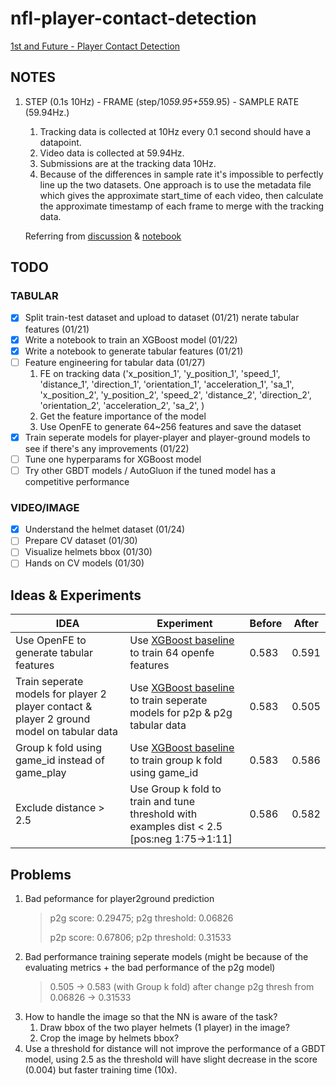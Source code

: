 # nfl-player-contact-detection
[1st and Future - Player Contact Detection](https://www.kaggle.com/competitions/nfl-player-contact-detection)

## NOTES
1. STEP (0.1s 10Hz) - FRAME (step/10*59.95+5*59.95) - SAMPLE RATE (59.94Hz.)
    1. Tracking data is collected at 10Hz every 0.1 second should have a datapoint.
    2. Video data is collected at 59.94Hz.
    3. Submissions are at the tracking data 10Hz.
    4. Because of the differences in sample rate it's impossible to perfectly line up the two datasets. One approach is to use the metadata file which gives the approximate start_time of each video, then calculate the approximate timestamp of each frame to merge with the tracking data.
   
    Referring from [discussion](https://www.kaggle.com/competitions/nfl-player-contact-detection/discussion/371638) & [notebook](https://www.kaggle.com/code/robikscube/nfl-player-contact-detection-getting-started#NFL---Player-Contact-Detection-Challenge)

## TODO
### TABULAR
- [x] Split train-test dataset and upload to dataset (01/21)
nerate tabular features (01/21)
- [x] Write a notebook to train an XGBoost model (01/22)
- [x] Write a notebook to generate tabular features (01/21)
- [ ] Feature engineering for tabular data (01/27)
    1. FE on tracking data ('x_position_1',
       'y_position_1', 'speed_1', 'distance_1', 'direction_1', 'orientation_1',
       'acceleration_1', 'sa_1', 'x_position_2', 'y_position_2', 'speed_2',
       'distance_2', 'direction_2', 'orientation_2', 'acceleration_2', 'sa_2',
       )
    2. Get the feature importance of the model
    3. Use OpenFE to generate 64~256 features and save the dataset
- [x] Train seperate models for player-player and player-ground models to see if there's any improvements (01/22)
- [ ] Tune one hyperparams for XGBoost model
- [ ] Try other GBDT models / AutoGluon if the tuned model has a competitive performance

### VIDEO/IMAGE
- [x] Understand the helmet dataset (01/24)
- [ ] Prepare CV dataset (01/30)
- [ ] Visualize helmets bbox (01/30)
- [ ] Hands on CV models (01/30)
   
## Ideas & Experiments
|IDEA|Experiment|Before|After|
|----|----------|------|-----|
|Use OpenFE to generate tabular features|Use [XGBoost baseline](https://www.kaggle.com/code/columbia2131/nfl-player-contact-detection-simple-xgb-baseline) to train 64 openfe features|0.583|0.591|
|Train seperate models for player 2 player contact & player 2 ground model on tabular data|Use [XGBoost baseline](https://www.kaggle.com/code/columbia2131/nfl-player-contact-detection-simple-xgb-baseline) to train seperate models for p2p & p2g tabular data |0.583|0.505|
|Group k fold using game_id instead of game_play|Use [XGBoost baseline](https://www.kaggle.com/code/columbia2131/nfl-player-contact-detection-simple-xgb-baseline) to train group k fold using game_id|0.583|0.586|
|Exclude distance > 2.5|Use Group k fold to train and tune threshold with examples dist < 2.5 [pos:neg 1:75->1:11]|0.586|0.582|

## Problems
1. Bad peformance for player2ground prediction 
    > p2g score: 0.29475; p2g threshold: 0.06826
    >
    > p2p score: 0.67806; p2p threshold: 0.31533
2. Bad performance training seperate models (might be because of the evaluating metrics + the bad performance of the p2g model)
   > 0.505 -> 0.583 (with Group k fold) after change p2g thresh from 0.06826 -> 0.31533
3. How to handle the image so that the NN is aware of the task?
   1. Draw bbox of the two player helmets (1 player) in the image?
   2. Crop the image by helmets bbox?
4. Use a threshold for distance will not improve the performance of a GBDT model, using 2.5 as the threshold will have slight decrease in the score (0.004) but faster training time (10x).